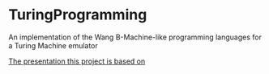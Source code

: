 # TuringProgramming
An implementation of the Wang B-Machine-like programming languages for a Turing Machine emulator

[The presentation this project is based on](https://web.stanford.edu/class/archive/cs/cs103/cs103.1132/lectures/19/Small19.pdf)
